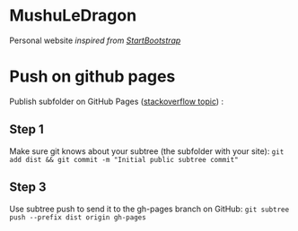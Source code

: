 # MushuLeDragon

Personal website *inspired from [StartBootstrap](https://github.com/StartBootstrap/startbootstrap-resume "StartBootstrap")*

# Push on github pages

Publish subfolder on GitHub Pages ([stackoverflow topic](https://stackoverflow.com/a/36782614/7998119 "stackoverflow topic")) :

## Step 1

Make sure git knows about your subtree (the subfolder with your site): `git add dist && git commit -m "Initial public subtree commit"`

## Step 3

Use subtree push to send it to the gh-pages branch on GitHub: `git subtree push --prefix dist origin gh-pages`
